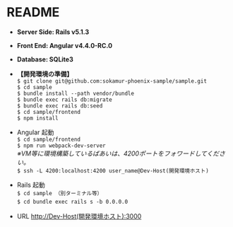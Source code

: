 # README

* **Server Side: Rails v5.1.3**
* **Front End: Angular v4.4.0-RC.0**
* **Database: SQLite3**

* **【開発環境の準備】**  
`$ git clone git@github.com:sokamur-phoenix-sample/sample.git`   
`$ cd sample`   
`$ bundle install --path vendor/bundle`  
`$ bundle exec rails db:migrate`  
`$ bundle exec rails db:seed`   
`$ cd sample/frontend`  
`$ npm install`  
* Angular 起動  
`$ cd sample/frontend`  
`$ npm run webpack-dev-server`  
*※VM等に環境構築しているばあいは、4200ポートをフォワードしてください。*  
`$ ssh -L 4200:localhost:4200 user_name@Dev-Host(開発環境ホスト)`
* Rails 起動  
`$ cd sample （別ターミナル等）`  
`$ cd bundle exec rails s -b 0.0.0.0`　　
* URL
<http://Dev-Host(開発環境ホスト):3000>
